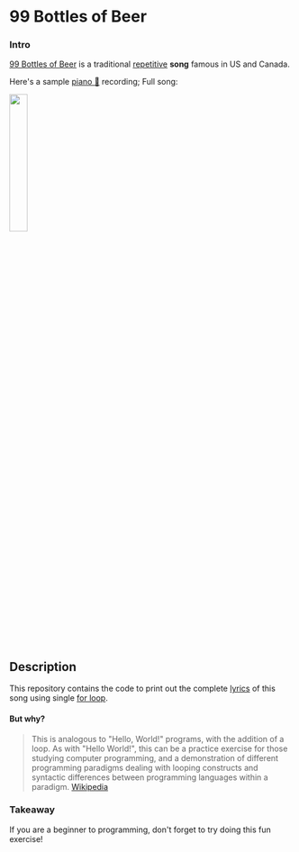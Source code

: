 # 99 Bottles of Beer


### Intro

[99 Bottles of Beer](https://en.wikipedia.org/wiki/99_Bottles_of_Beer) is a traditional [repetitive](https://en.wikipedia.org/wiki/Repetitive_song) **song** famous in US and Canada.

Here's a sample [piano 🎹](https://en.wikipedia.org/wiki/File:99_bottles_of_beer.ogg) recording; Full song:

[<img src="https://img.youtube.com/vi/Z7bmyjxJuVY/maxresdefault.jpg" width="25%">](https://youtu.be/Z7bmyjxJuVY)


## Description

This repository contains the code to print out the complete [lyrics](output.txt) of this song using single [for loop](https://en.wikipedia.org/wiki/For_loop).

#### But why?
> This is analogous to "Hello, World!" programs, with the addition of a loop. As with "Hello World!", this can be a practice exercise for those studying computer programming, and a demonstration of different programming paradigms dealing with looping constructs and syntactic differences between programming languages within a paradigm.
[Wikipedia](https://en.wikipedia.org/wiki/99_Bottles_of_Beer#:~:text=References%20in%20computer%20science%5Bedit%5D)


### Takeaway

If you are a beginner to programming, don't forget to try doing this fun exercise!
